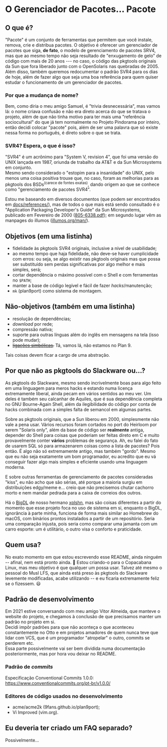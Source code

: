 # O Gerenciador de Pacotes... Pacote

## O que é?
 
"Pacote" é um conjunto de ferramentas que permitem que você instale, remova,
crie e distribua pacotes.  O objetivo é oferecer um gerenciador de pacotes que
siga, __de fato__, o modelo de gerenciamento de pacotes SRV4, mas que ao mesmo
tempo não seja resultado de "enxugamento de gelo" de código com mais de 20
anos --- no caso, o código das pkgtools originais da Sun que fora liberado junto
com o OpenSolaris nas quebradas de 2005. Além disso, também queremos
redocumentar o padrão SVR4 para os dias de hoje, além de fazer algo que seja uma
boa referência para quem quiser estudar o funcionamento de um gerenciador de
pacotes.

### Por que a mudança de nome?

Bem, como diria o meu amigo Samuel, é "trivia desnecessária", mas vamos lá: o
nome criava confusão e não era direto acerca do que se tratava o projeto, além
de que não tinha motivo para ter mais uma "referência sociocultural" do que já
tem normalmente no Projeto Pindorama por inteiro, então decidi colocar "pacote"
pois, além de ser uma palavra que só existe nessa forma no português, é direto
sobre o que se trata.

### SVR4? Espera, o que é isso?

"SVR4" é um acrônimo para "System V, revision 4", que foi uma versão do UNIX
lançada em 1987, oriunda de trabalho da AT&T e da Sun Microsystems em conjunto.  
Mesmo sendo considerado o "estopim para a insanidade" do UNIX, pelo menos uma
coisa positiva trouxe que, no caso, foram as melhorias para as pkgtools dos
BSDs<sup>(carece de fontes exatas)</sup>, dando origem ao que se conhece como
"gerenciamento de pacotes SVR4".   

Estou me baseando em diversos documentos (que podem ser encontrados em
[docs/references/](./references)), mas de todos o que mais está sendo consultado
é o "Application Packaging Developer's Guide" da Sun Microsystems, publicado em
Fevereiro de 2000
([805-6338.pdf](https://www.uvm.edu/~fcs/Doc/Solaris8/805-6338.pdf)); em segundo
lugar vêm as manpages do illumos ([illumos.org/man/](https://illumos.org/man)).  

## Objetivos (em uma listinha)

* fidelidade às pkgtools SVR4 originais, inclusive a nível de usabilidade;
* ao mesmo tempo que haja fidelidade, não deve-se haver cumplicidade com erros:
  ou seja, se algo existir nas pkgtools originais mas que possa ser substituído sem
  perdas significativas por algo melhor e mais simples, será;
* cortar dependência o máximo possível com o Shell e com ferramentas no
  ``$PATH``;
* manter a base de código legível e fácil de fazer *hacks*/manutenção;  
* `mk` (plan9port) como sistema de montagem.  

## Não-objetivos (também em uma listinha)

* resolução de dependências;
* _download_ por rede;
* compressão nativa;
* suporte para outras línguas além do inglês em mensagens na tela (isso pode
mudar);  
* ~~[ligações
simbólicas](http://doc.cat-v.org/plan_9/4th_edition/papers/lexnames).~~ Tá,
vamos lá, não estamos no Plan 9. 

Tais coisas devem ficar a cargo de uma abstração.

## Por que não as pkgtools do Slackware ou...?

As pkgtools do Slackware, mesmo sendo incrivelmente boas para algo feito em uma
linguagem para meros hacks e estando numa licença extremamente liberal, ainda
pecam em vários sentidos ao meu ver.  Um deles é também seu calcanhar de Aquiles,
que é sua dependência completa no GNU Bourne-Again Shell, além da ilegibilidade
do código por conta de hacks combinada com a simples falta de semancol em algumas
partes.  

Sobre as pkgtools originais, que a Sun liberou em 2000, simplesmente não vale a
pena usar.  Vários recursos foram cortados no port do Heirloom por serem
"Solaris only", além da base de código ser __realmente__ antiga, depender do
Shell para coisas que poderiam ser feitas direto em C e muito provavelmente
conter __vários__ problemas de segurança.  Ah, eu falei do fato de usarem SQL só
para armazenarem coisas como a lista de pacotes? Pois então.  É algo não só
extremamente antigo, mas também "gordo".
Mesmo que eu não seja exatamente um bom programador, eu acredito que eu vá conseguir
fazer algo mais simples e eficiente usando uma linguagem moderna.  

E sobre outras ferramentas de gerenciamento de pacotes consideradas "kiss", eu
não acho que são sérias, até porque a maioria surgiu em distribuições edgy/meme
e... creio que não precisemos chutar cachorro morto e nem mandar pedrada para a
caixa de correios dos outros.

Há o [BigDL](https://github.com/xplshn/bigdl) de nosso hermano
[xplshn](https://github.com/xplshn), mas são coisas diferentes a partir do
momento que esse projeto foca no uso de sistema em si, enquanto o BigDL,
ignorância à parte minha, funciona de forma mais similar ao Homebrew do macOS,
com binários prontos instalados a partir de um repositório. Seria uma comparação
injusta, pois seria como comparar uma jamanta com um carro esporte: um é utilitário,
o outro visa o conforto e praticidade.

## Quem usa?

No exato momento em que estou escrevendo esse README, ainda ninguém -- afinal,
nem está pronto ainda. :rofl:  Estou criando-o para o Copacabana Linux, mas meu
objetivo é que qualquer um possa usar.  Talvez até mesmo o pessoal do Musl LFS,
que ainda está preso às pkgtools do Slackware levemente modificadas, acabe
utilizando -- e eu ficaria extremamente feliz se o fizessem. :smiley:  

## Padrão de desenvolvimento

Em 2021 estive conversando com meu amigo Vitor Almeida, que manteve o website
do projeto, e chegamos à conclusão de que precisamos manter um padrão no projeto em si.  
Decidi impôr padrões para que não aconteça o que aconteceu constantemente no Otto e em
projetos amadores de quem nunca teve que lidar com VCS, que é um programador "atropelar"
o outro, commits se perderem etc.  
Essa parte possivelmente vai ser bem dividida numa documentação posteriormente, mas
por hora vou deixar no README.  

### Padrão de *commits*

Especificação Conventional Commits 1.0.0:  
https://www.conventionalcommits.org/pt-br/v1.0.0/

### Editores de código usados no desenvolvimento

- acme/acme2k (9fans.github.io/plan9port);
- Vi Improved (vim.org).

## Eu deveria ter criado um FAQ separado?

Possivelmente...  

